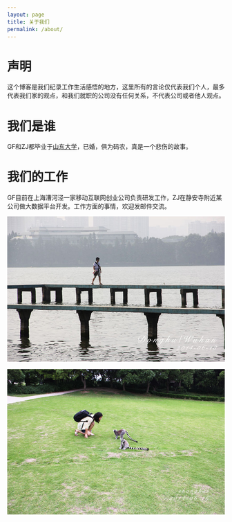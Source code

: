 ```yaml
---
layout: page
title: 关于我们
permalink: /about/
---
```


# 声明

这个博客是我们纪录工作生活感悟的地方，这里所有的言论仅代表我们个人，最多代表我们家的观点，和我们就职的公司没有任何关系，不代表公司或者他人观点。

# 我们是谁

GF和ZJ都毕业于[山东大学](http://www.sdu.edu.cn/)，已婚，俱为码农，真是一个悲伤的故事。

# 我们的工作

GF目前在上海漕河泾一家移动互联网创业公司负责研发工作，ZJ在静安寺附近某公司做大数据平台开发。工作方面的事情，欢迎发邮件交流。

<p><img src="/images/body-gf.jpg" alt="GF的照片" /></p>
<p><img src="/images/body-zj.jpg" alt="ZJ的照片" /></p>
